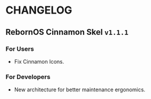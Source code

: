 # CHANGELOG

## RebornOS Cinnamon Skel `v1.1.1`

### For Users

- Fix Cinnamon Icons.

### For Developers

- New architecture for better maintenance ergonomics.